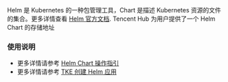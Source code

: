 Helm 是 Kubernetes 的一种包管理工具，Chart 是描述 Kubernetes 资源的文件的集合。更多详情查看 [Helm 官方文档](https://docs.helm.sh/).
Tencent Hub 为用户提供了一个 Helm Chart 的存储地址

### 使用说明
- 更多详情请参考 [Helm Chart 操作指引](https://cloud.tencent.com/document/product/857/31683)
- 更多详情请参考 [TKE 创建 Helm 应用]()
